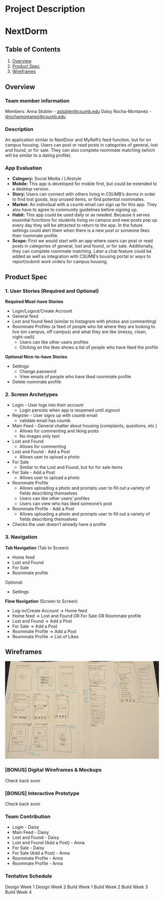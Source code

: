 Project Description
===

# NextDorm

## Table of Contents
1. [Overview](#Overview)
1. [Product Spec](#Product-Spec)
1. [Wireframes](#Wireframes)

## Overview

### Team member information 
Members:
Anna Stubler - astubler@csumb.edu
Daisy Rocha-Montanez - drochamontanez@csumb.edu

### Description
An application similar to NextDoor and MyRaft’s feed function, but for on campus housing. Users can post or read posts in categories of general, lost and found, or for sale. They can also complete roommate matching (which will be similar to a dating profile).

### App Evaluation
- **Category:** Social Media / Lifestyle
- **Mobile:** This app is developed for mobile first, but could be extended to a desktop version.
- **Story:** Users can connect with others living in CSUMB’s dorms in order to find lost goods, buy unused items, or find potential roommates.
- **Market:** An individual with a csumb email can sign up for this app. They also have to agree to community guidelines before signing up.
- **Habit:** This app could be used daily or as needed. Because it serves essential functions for students living on campus and new posts pop up every day they will be attracted to return to the app. In the future settings could alert them when there is a new post or someone likes their roommate profile.
- **Scope:** First we would start with an app where users can post or read posts in categories of general, lost and found, or for sale. Additionally, they can complete roommate matching. Later a chat feature could be added as well as integration with CSUMB’s housing portal or ways to report/submit work orders for campus housing.

## Product Spec
### 1. User Stories (Required and Optional)

**Required Must-have Stories**

* Login/Logout/Create Account
* General feed
* Lost and found feed (similar to Instagram with photos and commenting)
* Roommate Profiles (a feed of people who list where they are looking to live (on campus, off campus) and what they are like (messy, clean, night-owl))
	* Users can like other users profiles
	* Clicking on the likes shows a list of people who have liked the profile

**Optional Nice-to-have Stories**
* Settings
	* Change password
	* View emails of people who have liked roommate profile
* Delete roommate profile

### 2. Screen Archetypes

* Login  - User logs into their account
	* Login persists when app is reopened until signout
* Register - User signs up with csumb email
   * validate email has csumb
* Main Feed - General chatter about housing (complaints, questions, etc.)
   * Allows for commenting and liking posts
   * No images only text
* Lost and Found
   * Allows for commenting
* Lost and Found - Add a Post
  * Allows user to upload a photo 
* For Sale
   * Similar to the Lost and Found, but for for sale items
* For Sale - Add a Post
  * Allows user to upload a photo 
* Roommate Profile
   * Allows uploading a photo and prompts user to fill out a variety of fields describing themselves
  * Users can like other users’ profiles
  * Users can view who has liked someone’s post
* Roommate Profile - Add a Post
  * Allows uploading a photo and prompts user to fill out a variety of fields describing themselves
 * Checks the user doesn’t already have a profile 

### 3. Navigation

**Tab Navigation** (Tab to Screen)

* Home feed
* Lost and Found
* For Sale
* Roommate profile

Optional:
* Settings

**Flow Navigation** (Screen to Screen)
* Log-in/Create Account -> Home feed
* Home feed -> Lost and Found OR For Sale OR Roommate profile
* Lost and Found -> Add a Post
* For Sale -> Add a Post
* Roommate Profile -> Add a Post
* Roommate Profile -> List of Likes

## Wireframes
<img src='https://github.com/astublerdev/NextDorm/blob/main/Wireframe.jpg' title='Wireframes' width='' alt='Wireframes' />

### [BONUS] Digital Wireframes & Mockups

Check back soon

### [BONUS] Interactive Prototype

Check back soon

### Team Contribution

* Login  - Daisy
* Main Feed - Daisy
* Lost and Found - Daisy
* Lost and Found (Add a Post) - Anna
* For Sale - Daisy
* For Sale (Add a Post) - Anna
* Roommate Profile - Anna
* Roommate Profile - Anna

### Tentative Schedule
Design Week 1
Design Week 2
Build Week 1
Build Week 2
Build Week 3
Build Week 4
